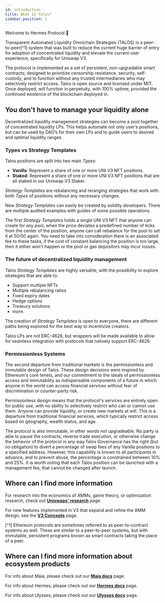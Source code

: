 ```yaml
---
id: introduction
title: What Is Talos?
sidebar_position: 1
---
```


[//]: # (TODO: Add links to Uniswap V3 specific information)

Welcome to Hermes Protocol 👋

Transparent Automated Liquidity Omnichain Strategies (TALOS) is a peer-to-peer[^1] system that was built to reduce the current huge barrier of entry for adoption of concentrated liquidity and elevate the current user experience, specifically for Uniswap V3.

The protocol is implemented as a set of persistent, non-upgradable smart contracts; designed to prioritize censorship resistance, security, self-custody, and to function without any trusted intermediaries who may selectively restrict access. Talos is open source and licensed under MIT. Once deployed, will function in perpetuity, with 100% uptime, provided the continued existence of the blockchain deployed in.

## You don't have to manage your liquidity alone

Decentralized liquidity management strategies can become a pool together of concentrated liquidity LPs. This helps automate not only user’s positions, but can be used by DAO’s for their own LPs and to guide users to desired and optimal liquidity ranges.

### Types vs Strategy Templates

Talos positions are split into two main *Types*:

- **Vanilla**: Represent a share of one or more UNI V3 NFT positions.
- **Staked**: Represent a share of one or more UNI V3 NFT positions that are all staked in our Uniswap V3 Staker.

*Strategy Templates* are rebalancing and reranging strategies that work with both *Types* of positions without any necessary changes.

New *Strategy Templates* can easily be created by solidity developers. There are multiple audited examples with guides of some possible operations.

The first *Strategy Templates* holds a single UNI V3 NFT that anyone can create for any pool, when the price deviates a predefined number of ticks from the center of the position, anyone can call rebalance for the pool to set it at 50/50 again. You need to take into consideration there is an associated fee to these tasks, if the cost of constant balancing the position is too large, then it either won't happen or the pool or gas depositors may incur losses.

### The future of decentralized liquidity management

Talos *Strategy Templates* are highly versatile, with the possibility to explore strategies that are able to:
- Support multiple NFTs
- Multiple rebalancing ratios
- Fixed expiry dates
- Hedge options
- Treasury solutions
- more.

The creation of *Strategy Templates* is open to everyone, there are different paths being explored for the best way to incentivize creators.

Talos LPs are not ERC-4626, but wrappers will be made available to allow for seamless integration with protocols that natively support ERC-4626.

### Permissionless Systems

The second departure from traditional markets is the permissionless and immutable design of Talos. These design decisions were inspired by Ethereum's core tenets, and our commitment to the ideals of permissionless access and immutability as indispensable components of a future in which anyone in the world can access financial services without fear of discrimination or counter-party risk.

Permissionless design means that the protocol's services are entirely open for public use, with no ability to selectively restrict who can or cannot use them. Anyone can provide liquidity, or create new markets at will. This is a departure from traditional financial services, which typically restrict access based on geography, wealth status, and age.

The protocol is also immutable, in other words not upgradeable. No party is able to pause the contracts, reverse trade execution, or otherwise change the behavior of the protocol in any way.Talos Governance has the right (but no obligation) to divert a percentage of swap fees of any Vanilla positions to a specified address. However, this capability is known to all participants in advance, and to prevent abuse, the percentage is constrained between 10% and 25%. It is worth noting that each Talos position can be launched with a management fee, that cannot be changed after launch.

## Where can I find more information

For research into the economics of AMMs, game theory, or optimization research, check out [**Uniswaps' research**](https://docs.uniswap.org/concepts/research) page.

For new features implemented in V3 that expand and refine the AMM design, see the [**V3 Concepts**](https://docs.uniswap.org/concepts/protocol/concentrated-liquidity) page.

[^1] Ethereum protocols are sometimes referred to as peer-to-contract systems as well. These are similar to a peer-to-peer systems, but with immutable, persistent programs known as smart contracts taking the place of a peer.

## Where can I find more information about ecosystem products

For info about Maia, please check out our [**Maia docs**](../introduction) page.

For info about Hermes, please check out our [**Hermes docs**](../Hermes/introduction) page.

For info about Ulysses, please check out our [**Ulysses docs**](../Ulysses/introduction) page.
